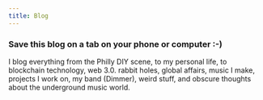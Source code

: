 ```yaml
---
title: Blog
---
```


### Save this blog on a tab on your phone or computer :-)
I blog everything from the Philly DIY scene, to my personal life, to blockchain technology, web 3.0. rabbit holes, global affairs, music I make, projects I work on, my band (Dimmer), weird stuff, and obscure thoughts about the underground music world. 
